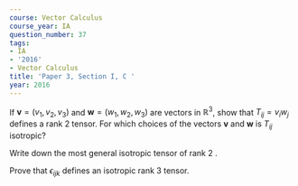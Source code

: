 ```yaml
---
course: Vector Calculus
course_year: IA
question_number: 37
tags:
- IA
- '2016'
- Vector Calculus
title: 'Paper 3, Section I, C '
year: 2016
---
```




If $\mathbf{v}=\left(v_{1}, v_{2}, v_{3}\right)$ and $\mathbf{w}=\left(w_{1}, w_{2}, w_{3}\right)$ are vectors in $\mathbb{R}^{3}$, show that $T_{i j}=v_{i} w_{j}$ defines a rank 2 tensor. For which choices of the vectors $\mathbf{v}$ and $\mathbf{w}$ is $T_{i j}$ isotropic?

Write down the most general isotropic tensor of rank 2 .

Prove that $\epsilon_{i j k}$ defines an isotropic rank 3 tensor.